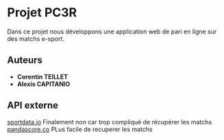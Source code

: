 # Projet PC3R

Dans ce projet nous développons  une application web de pari en ligne sur des matchs e-sport.

## Auteurs
* **Corentin TEILLET**
* **Alexis CAPITANIO**

## API externe
[sportdata.io](https://sportsdata.io/) Finalement non car trop compliqué de récupérer les matchs \
[pandascore.co](https://pandascore.co/)  PLus facile de recuperer les matchs
